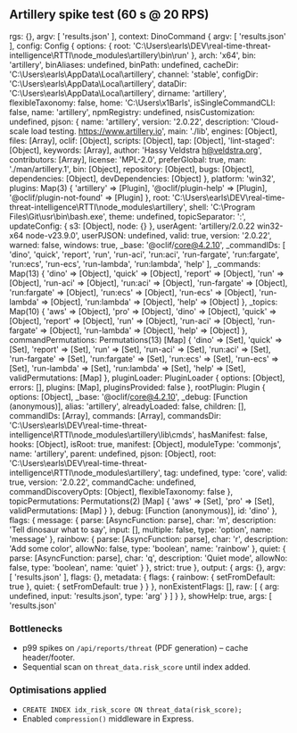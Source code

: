 <!-- RTTI\docs\performance_testing.md -->

## Artillery spike test (60 s @ 20 RPS)

rgs: {},
      argv: [ 'results.json' ],
      context: DinoCommand {
        argv: [ 'results.json' ],
        config: Config {
          options: {
            root: 'C:\\Users\\earls\\DEV\\real-time-threat-intelligence\\RTTI\\node_modules\\artillery\\bin\\run'
          },
          arch: 'x64',
          bin: 'artillery',
          binAliases: undefined,
          binPath: undefined,
          cacheDir: 'C:\\Users\\earls\\AppData\\Local\\artillery',
          channel: 'stable',
          configDir: 'C:\\Users\\earls\\AppData\\Local\\artillery',
          dataDir: 'C:\\Users\\earls\\AppData\\Local\\artillery',
          dirname: 'artillery',
          flexibleTaxonomy: false,
          home: 'C:\\Users\x1Barls',
          isSingleCommandCLI: false,
          name: 'artillery',
          npmRegistry: undefined,
          nsisCustomization: undefined,
          pjson: {
            name: 'artillery',
            version: '2.0.22',
            description: 'Cloud-scale load testing. https://www.artillery.io',
            main: './lib',
            engines: [Object],
            files: [Array],
            oclif: [Object],
            scripts: [Object],
            tap: [Object],
            'lint-staged': [Object],
            keywords: [Array],
            author: 'Hassy Veldstra <h@veldstra.org>',
            contributors: [Array],
            license: 'MPL-2.0',
            preferGlobal: true,
            man: './man/artillery.1',
            bin: [Object],
            repository: [Object],
            bugs: [Object],
            dependencies: [Object],
            devDependencies: [Object]
          },
          platform: 'win32',
          plugins: Map(3) {
            'artillery' => [Plugin],
            '@oclif/plugin-help' => [Plugin],
            '@oclif/plugin-not-found' => [Plugin]
          },
          root: 'C:\\Users\\earls\\DEV\\real-time-threat-intelligence\\RTTI\\node_modules\\artillery',
          shell: 'C:\\Program Files\\Git\\usr\\bin\\bash.exe',
          theme: undefined,
          topicSeparator: ':',
          updateConfig: { s3: [Object], node: {} },
          userAgent: 'artillery/2.0.22 win32-x64 node-v23.9.0',
          userPJSON: undefined,
          valid: true,
          version: '2.0.22',
          warned: false,
          windows: true,
          _base: '@oclif/core@4.2.10',
          _commandIDs: [
            'dino',        'quick',
            'report',      'run',
            'run-aci',     'run:aci',
            'run-fargate', 'run:fargate',
            'run:ecs',     'run-ecs',
            'run-lambda',  'run:lambda',
            'help'
          ],
          _commands: Map(13) {
            'dino' => [Object],
            'quick' => [Object],
            'report' => [Object],
            'run' => [Object],
            'run-aci' => [Object],
            'run:aci' => [Object],
            'run-fargate' => [Object],
            'run:fargate' => [Object],
            'run:ecs' => [Object],
            'run-ecs' => [Object],
            'run-lambda' => [Object],
            'run:lambda' => [Object],
            'help' => [Object]
          },
          _topics: Map(10) {
            'aws' => [Object],
            'pro' => [Object],
            'dino' => [Object],
            'quick' => [Object],
            'report' => [Object],
            'run' => [Object],
            'run-aci' => [Object],
            'run-fargate' => [Object],
            'run-lambda' => [Object],
            'help' => [Object]
          },
          commandPermutations: Permutations(13) [Map] {
            'dino' => [Set],
            'quick' => [Set],
            'report' => [Set],
            'run' => [Set],
            'run-aci' => [Set],
            'run:aci' => [Set],
            'run-fargate' => [Set],
            'run:fargate' => [Set],
            'run:ecs' => [Set],
            'run-ecs' => [Set],
            'run-lambda' => [Set],
            'run:lambda' => [Set],
            'help' => [Set],
            validPermutations: [Map]
          },
          pluginLoader: PluginLoader {
            options: [Object],
            errors: [],
            plugins: [Map],
            pluginsProvided: false
          },
          rootPlugin: Plugin {
            options: [Object],
            _base: '@oclif/core@4.2.10',
            _debug: [Function (anonymous)],
            alias: 'artillery',
            alreadyLoaded: false,
            children: [],
            commandIDs: [Array],
            commands: [Array],
            commandsDir: 'C:\\Users\\earls\\DEV\\real-time-threat-intelligence\\RTTI\\node_modules\\artillery\\lib\\cmds',
            hasManifest: false,
            hooks: [Object],
            isRoot: true,
            manifest: [Object],
            moduleType: 'commonjs',
            name: 'artillery',
            parent: undefined,
            pjson: [Object],
            root: 'C:\\Users\\earls\\DEV\\real-time-threat-intelligence\\RTTI\\node_modules\\artillery',
            tag: undefined,
            type: 'core',
            valid: true,
            version: '2.0.22',
            commandCache: undefined,
            commandDiscoveryOpts: [Object],
            flexibleTaxonomy: false
          },
          topicPermutations: Permutations(2) [Map] {
            'aws' => [Set],
            'pro' => [Set],
            validPermutations: [Map]
          }
        },
        debug: [Function (anonymous)],
        id: 'dino'
      },
      flags: {
        message: {
          parse: [AsyncFunction: parse],
          char: 'm',
          description: 'Tell dinosaur what to say',
          input: [],
          multiple: false,
          type: 'option',
          name: 'message'
        },
        rainbow: {
          parse: [AsyncFunction: parse],
          char: 'r',
          description: 'Add some color',
          allowNo: false,
          type: 'boolean',
          name: 'rainbow'
        },
        quiet: {
          parse: [AsyncFunction: parse],
          char: 'q',
          description: 'Quiet mode',
          allowNo: false,
          type: 'boolean',
          name: 'quiet'
        }
      },
      strict: true
    },
    output: {
      args: {},
      argv: [ 'results.json' ],
      flags: {},
      metadata: {
        flags: {
          rainbow: { setFromDefault: true },
          quiet: { setFromDefault: true }
        }
      },
      nonExistentFlags: [],
      raw: [ { arg: undefined, input: 'results.json', type: 'arg' } ]
    }
  },
  showHelp: true,
  args: [ 'results.json' 

### Bottlenecks
* p99 spikes on `/api/reports/threat` (PDF generation) – cache header/footer.
* Sequential scan on `threat_data.risk_score` until index added.

### Optimisations applied
* `CREATE INDEX idx_risk_score ON threat_data(risk_score);`
* Enabled `compression()` middleware in Express.
